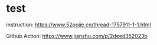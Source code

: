# test
instruction:
https://www.52pojie.cn/thread-1757911-1-1.html 





Github Action:
https://www.jianshu.com/p/2deed352023b
